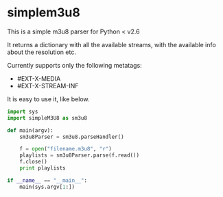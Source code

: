 # simplem3u8
This is a simple m3u8 parser for Python &lt; v2.6

It returns a dictionary with all the available streams, with the available info about the resolution etc.

Currently supports only the following metatags:
* #EXT-X-MEDIA
* #EXT-X-STREAM-INF

It is easy to use it, like below.

```python
import sys
import simpleM3U8 as sm3u8

def main(argv):
    sm3u8Parser = sm3u8.parseHandler()

    f = open("filename.m3u8", "r")
    playlists = sm3u8Parser.parse(f.read())
    f.close()
    print playlists

if __name__ == "__main__":
	main(sys.argv[1:])
```

